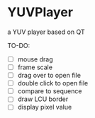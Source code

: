 # YUVPlayer

a YUV player based on QT



TO-DO:

- [ ] mouse drag
- [ ] frame scale
- [ ] drag over to open file
- [ ] double click to open file
- [ ] compare to sequence
- [ ] draw LCU border
- [ ] display pixel value